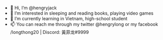 - 👋 Hi, I’m @hengryjack
- 👀 I’m interested in sleeping and reading books, playing video games
- 🌱 I’m currently learning in Vietnam, high-school student
- 📫 You can reach me through my twitter @hengrylong or my facebook /longthong20 | Discord: 黃菲龙#9999

<!---
hengryjack/hengryjack is a ✨ special ✨ repository because its `README.md` (this file) appears on your GitHub profile.
You can click the Preview link to take a look at your changes.
--->
